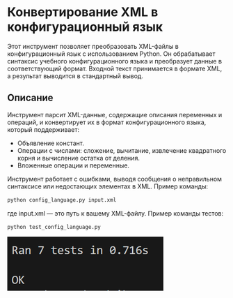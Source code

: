 # Конвертирование XML в конфигурационный язык

Этот инструмент позволяет преобразовать XML-файлы в конфигурационный язык с использованием Python. Он обрабатывает синтаксис учебного конфигурационного языка и преобразует данные в соответствующий формат. Входной текст принимается в формате XML, а результат выводится в стандартный вывод.

## Описание

Инструмент парсит XML-данные, содержащие описания переменных и операций, и конвертирует их в формат конфигурационного языка, который поддерживает:

- Объявление констант.
- Операции с числами: сложение, вычитание, извлечение квадратного корня и вычисление остатка от деления.
- Вложенные операции и переменные.

Инструмент работает с ошибками, выводя сообщения о неправильном синтаксисе или недостающих элементах в XML.
Пример команды:
```bash
python config_language.py input.xml
```
где input.xml — это путь к вашему XML-файлу.
Пример команды тестов:
```bash
python test_config_language.py
```
![Результат тестирования](photo/Снимок%20экрана%202024-12-16%20211809.png)
